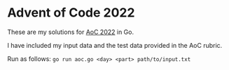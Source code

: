 # Advent of Code 2022 #

These are my solutions for [AoC 2022](https://adventofcode.com/2018) in Go.

I have included my input data and the test data provided in the AoC rubric.

Run as follows:
`go run aoc.go <day> <part> path/to/input.txt`
